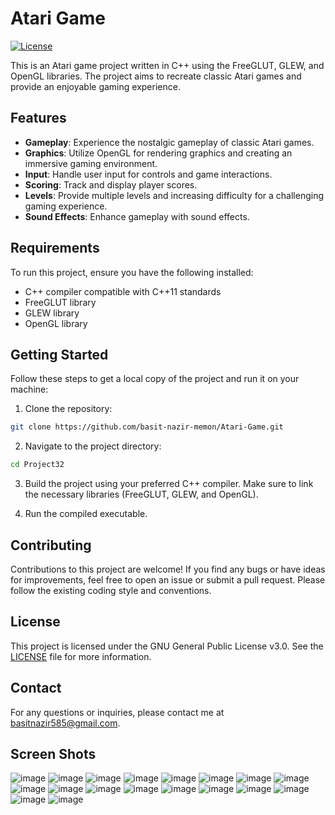 # Atari Game 

[![License](https://img.shields.io/badge/License-GNU%20GPL%20v3-blue.svg)](https://www.gnu.org/licenses/gpl-3.0)

This is an Atari game project written in C++ using the FreeGLUT, GLEW, and OpenGL libraries. The project aims to recreate classic Atari games and provide an enjoyable gaming experience.

## Features

- **Gameplay**: Experience the nostalgic gameplay of classic Atari games.
- **Graphics**: Utilize OpenGL for rendering graphics and creating an immersive gaming environment.
- **Input**: Handle user input for controls and game interactions.
- **Scoring**: Track and display player scores.
- **Levels**: Provide multiple levels and increasing difficulty for a challenging gaming experience.
- **Sound Effects**: Enhance gameplay with sound effects.

## Requirements

To run this project, ensure you have the following installed:

- C++ compiler compatible with C++11 standards
- FreeGLUT library
- GLEW library
- OpenGL library

## Getting Started

Follow these steps to get a local copy of the project and run it on your machine:

1. Clone the repository:

```bash
git clone https://github.com/basit-nazir-memon/Atari-Game.git
```

2. Navigate to the project directory:

```bash
cd Project32
```

3. Build the project using your preferred C++ compiler. Make sure to link the necessary libraries (FreeGLUT, GLEW, and OpenGL).

4. Run the compiled executable.

## Contributing

Contributions to this project are welcome! If you find any bugs or have ideas for improvements, feel free to open an issue or submit a pull request. Please follow the existing coding style and conventions.

## License

This project is licensed under the GNU General Public License v3.0. See the [LICENSE](LICENSE) file for more information.

## Contact

For any questions or inquiries, please contact me at basitnazir585@gmail.com.

## Screen Shots

![image](https://github.com/basit-nazir-memon/Atari-Game/assets/123104663/d9286c86-d5f7-4a44-8839-fc825add3da0)
![image](https://github.com/basit-nazir-memon/Atari-Game/assets/123104663/0c2e3784-8f50-4702-86be-24717bb6dd79)
![image](https://github.com/basit-nazir-memon/Atari-Game/assets/123104663/6839afaa-b8ba-479a-922a-c171e17be730)
![image](https://github.com/basit-nazir-memon/Atari-Game/assets/123104663/9168ab8e-a79c-4f68-bcad-3889090667a7)
![image](https://github.com/basit-nazir-memon/Atari-Game/assets/123104663/1b1441bf-9d78-4fda-aa6f-8cc73dd50028)
![image](https://github.com/basit-nazir-memon/Atari-Game/assets/123104663/9f7eb22a-1f34-4772-a9e4-0cd9c34f24c7)
![image](https://github.com/basit-nazir-memon/Atari-Game/assets/123104663/1f9a1017-e33e-4e55-a315-55f2de4cb5be)
![image](https://github.com/basit-nazir-memon/Atari-Game/assets/123104663/36137cbb-41d5-41f5-886e-362bc02041fe)
![image](https://github.com/basit-nazir-memon/Atari-Game/assets/123104663/a1d4b3c5-7b99-40df-82e8-7a3a7973c9b7)
![image](https://github.com/basit-nazir-memon/Atari-Game/assets/123104663/2411ea58-6f7d-44e2-b23f-c0ec0cdf90a8)
![image](https://github.com/basit-nazir-memon/Atari-Game/assets/123104663/17218bc1-4c45-49b5-9336-75c64da2bde7)
![image](https://github.com/basit-nazir-memon/Atari-Game/assets/123104663/1b08f53d-c865-4ca7-ab53-1f649e68209c)
![image](https://github.com/basit-nazir-memon/Atari-Game/assets/123104663/97c3ee42-8273-4309-bc7c-20ede7468e1b)
![image](https://github.com/basit-nazir-memon/Atari-Game/assets/123104663/d7563243-42ea-4e12-afc8-79599ddd1e74)
![image](https://github.com/basit-nazir-memon/Atari-Game/assets/123104663/08350515-f01e-45b4-b5f8-2bc4271fc156)
![image](https://github.com/basit-nazir-memon/Atari-Game/assets/123104663/2fa5ffbe-3db8-495e-8b21-e10db240dbf9)
![image](https://github.com/basit-nazir-memon/Atari-Game/assets/123104663/787e03ae-1d3e-4894-a4cd-1d3beb8ac934)
![image](https://github.com/basit-nazir-memon/Atari-Game/assets/123104663/c04af434-d469-463c-b700-8d0fbf856fd2)
